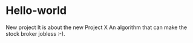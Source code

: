 # Hello-world
New project
It is about the new Project X
An algorithm that can make the stock broker jobless :-).
